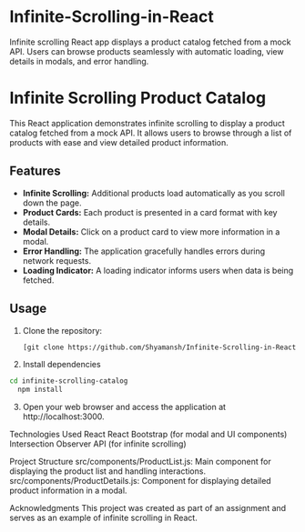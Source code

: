 # Infinite-Scrolling-in-React
Infinite scrolling React app displays a product catalog fetched from a mock API. Users can browse products seamlessly with automatic loading, view details in modals, and error handling.

# Infinite Scrolling Product Catalog

This React application demonstrates infinite scrolling to display a product catalog fetched from a mock API. It allows users to browse through a list of products with ease and view detailed product information.

## Features

- **Infinite Scrolling:** Additional products load automatically as you scroll down the page.
- **Product Cards:** Each product is presented in a card format with key details.
- **Modal Details:** Click on a product card to view more information in a modal.
- **Error Handling:** The application gracefully handles errors during network requests.
- **Loading Indicator:** A loading indicator informs users when data is being fetched.

## Usage

1. Clone the repository:

   ```bash
   [git clone https://github.com/Shyamansh/Infinite-Scrolling-in-React]
2. Install dependencies
  ```bash
  cd infinite-scrolling-catalog
    npm install
  ```

3. Open your web browser and access the application at http://localhost:3000.

  Technologies Used
  React
  React Bootstrap (for modal and UI components)
  Intersection Observer API (for infinite scrolling)
  
  Project Structure
  src/components/ProductList.js: Main component for displaying the product list and handling interactions.
  src/components/ProductDetails.js: Component for displaying detailed product information in a modal.
  
  Acknowledgments
  This project was created as part of an assignment and serves as an example of infinite scrolling in React.

